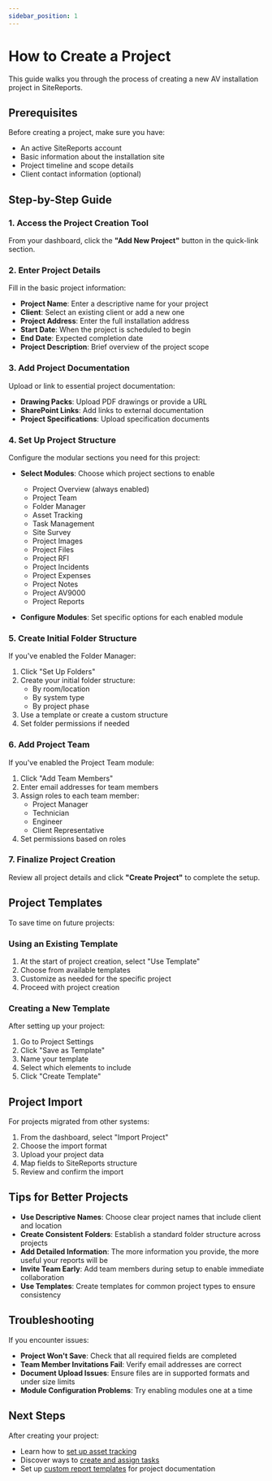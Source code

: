 ```yaml
---
sidebar_position: 1
---
```


# How to Create a Project

This guide walks you through the process of creating a new AV installation project in SiteReports.

## Prerequisites

Before creating a project, make sure you have:

- An active SiteReports account
- Basic information about the installation site
- Project timeline and scope details
- Client contact information (optional)

## Step-by-Step Guide

### 1. Access the Project Creation Tool

From your dashboard, click the **"Add New Project"** button in the quick-link section.

### 2. Enter Project Details

Fill in the basic project information:

- **Project Name**: Enter a descriptive name for your project
- **Client**: Select an existing client or add a new one
- **Project Address**: Enter the full installation address
- **Start Date**: When the project is scheduled to begin
- **End Date**: Expected completion date
- **Project Description**: Brief overview of the project scope

### 3. Add Project Documentation

Upload or link to essential project documentation:

- **Drawing Packs**: Upload PDF drawings or provide a URL
- **SharePoint Links**: Add links to external documentation
- **Project Specifications**: Upload specification documents

### 4. Set Up Project Structure

Configure the modular sections you need for this project:

- **Select Modules**: Choose which project sections to enable
  - Project Overview (always enabled)
  - Project Team
  - Folder Manager
  - Asset Tracking
  - Task Management
  - Site Survey
  - Project Images
  - Project Files
  - Project RFI
  - Project Incidents
  - Project Expenses
  - Project Notes
  - Project AV9000
  - Project Reports

- **Configure Modules**: Set specific options for each enabled module

### 5. Create Initial Folder Structure

If you've enabled the Folder Manager:

1. Click "Set Up Folders"
2. Create your initial folder structure:
   - By room/location
   - By system type
   - By project phase
3. Use a template or create a custom structure
4. Set folder permissions if needed

### 6. Add Project Team

If you've enabled the Project Team module:

1. Click "Add Team Members"
2. Enter email addresses for team members
3. Assign roles to each team member:
   - Project Manager
   - Technician
   - Engineer
   - Client Representative
4. Set permissions based on roles

### 7. Finalize Project Creation

Review all project details and click **"Create Project"** to complete the setup.

## Project Templates

To save time on future projects:

### Using an Existing Template

1. At the start of project creation, select "Use Template"
2. Choose from available templates
3. Customize as needed for the specific project
4. Proceed with project creation

### Creating a New Template

After setting up your project:

1. Go to Project Settings
2. Click "Save as Template"
3. Name your template
4. Select which elements to include
5. Click "Create Template"

## Project Import

For projects migrated from other systems:

1. From the dashboard, select "Import Project"
2. Choose the import format
3. Upload your project data
4. Map fields to SiteReports structure
5. Review and confirm the import

## Tips for Better Projects

- **Use Descriptive Names**: Choose clear project names that include client and location
- **Create Consistent Folders**: Establish a standard folder structure across projects
- **Add Detailed Information**: The more information you provide, the more useful your reports will be
- **Invite Team Early**: Add team members during setup to enable immediate collaboration
- **Use Templates**: Create templates for common project types to ensure consistency

## Troubleshooting

If you encounter issues:

- **Project Won't Save**: Check that all required fields are completed
- **Team Member Invitations Fail**: Verify email addresses are correct
- **Document Upload Issues**: Ensure files are in supported formats and under size limits
- **Module Configuration Problems**: Try enabling modules one at a time

## Next Steps

After creating your project:

- Learn how to [set up asset tracking](asset-workflow)
- Discover ways to [create and assign tasks](task-management)
- Set up [custom report templates](custom-reports) for project documentation